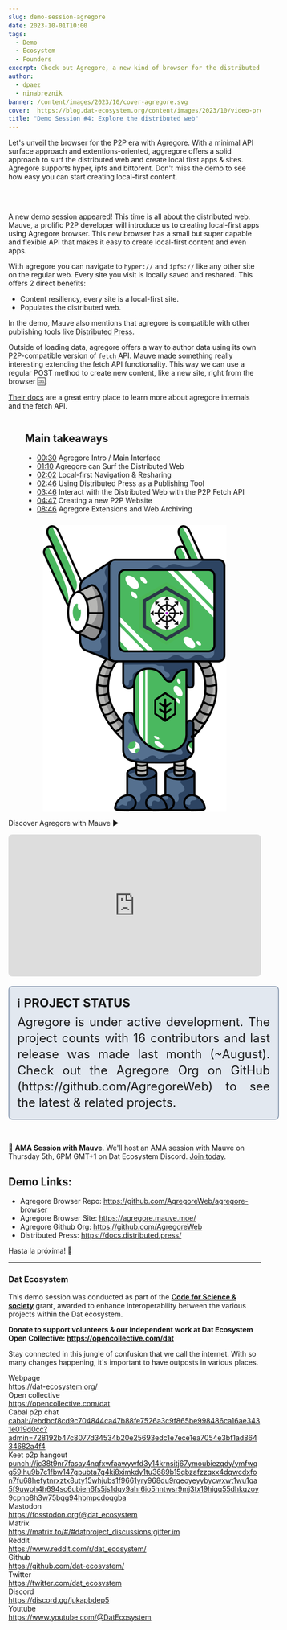```yaml
---
slug: demo-session-agregore
date: 2023-10-01T10:00
tags:
  - Demo
  - Ecosystem
  - Founders
excerpt: Check out Agregore, a new kind of browser for the distributed web. From localhost to the swarm, cloud-free.
author:
  - dpaez
  - ninabreznik
banner: /content/images/2023/10/cover-agregore.svg
cover:  https://blog.dat-ecosystem.org/content/images/2023/10/video-preview-agregore.png
title: "Demo Session #4: Explore the distributed web"
---
```

<div>
Let's unveil the browser for the P2P era with Agregore. With a minimal API surface approach and extentions-oriented, aggregore offers a solid approach to surf the distributed web and create local first apps & sites. Agregore supports hyper, ipfs and bittorent.
Don't miss the demo to see how easy you can start creating local-first content.

<br/><br/>

A new demo session appeared! This time is all about the distributed web. Mauve, a prolific P2P developer will introduce us to creating local-first apps using Agregore browser. This new browser has a small but super capable and flexible API that makes it easy to create local-first content and even apps.

With agregore you can navigate to `hyper://` and `ipfs://` like any other site on the regular web. Every site you visit is locally saved and reshared. This offers 2 direct benefits:
- Content resiliency, every site is a local-first site.
- Populates the distributed web.

In the demo, Mauve also mentions that agregore is compatible with other publishing tools like [Distributed Press](https://docs.distributed.press/deployment).

Outside of loading data, agregore offers a way to author data using its own P2P-compatible version of [`fetch` API](https://github.com/AgregoreWeb/agregore-browser/tree/master/docs). Mauve made something really interesting extending the fetch API functionality. This way we can use a regular POST method to create new content, like a new site, right from the browser 🆒.

[Their docs](https://agregore.mauve.moe/docs/) are a great entry place to learn more about agregore internals and the fetch API.

<div class="container">
  <div class="image">
    <img src="/content/images/2023/10/demo-agregore.svg" alt="agregore logo with dat robot" style="width: 100%;" />
  </div>
  <div>
  <h2>Main takeaways</h2>

  - [00:30](https://youtu.be/BtAtgLWzyXU?t=30) Agregore Intro / Main Interface
  - [01:10](https://youtu.be/BtAtgLWzyXU?t=68) Agregore can Surf the Distributed Web
  - [02:02](https://youtu.be/BtAtgLWzyXU?t=122) Local-first Navigation & Resharing
  - [02:46](https://youtu.be/BtAtgLWzyXU?t=163) Using Distributed Press as a Publishing Tool
  - [03:46](https://youtu.be/BtAtgLWzyXU?t=226) Interact with the Distributed Web with the P2P Fetch API
  - [04:47](https://youtu.be/BtAtgLWzyXU?t=287) Creating a new P2P Website
  - [08:46](https://youtu.be/BtAtgLWzyXU?t=526) Agregore Extensions and Web Archiving
  </div>
</div>

Discover Agregore with Mauve ▶️
<iframe style="width: 100%; aspect-ratio: 16/9; border-radius: 0.5rem;" src="https://www.youtube.com/embed/BtAtgLWzyXU?si=Mh_TJw7w1ScpSevP" title="Agregore Demo Session" frameborder="0" allow="accelerometer; autoplay; clipboard-write; encrypted-media; gyroscope; picture-in-picture; web-share" allowfullscreen></iframe>

<div class="note">
ℹ️ <b>Project Status</b> <br/>
Agregore is under active development. The project counts with 16 contributors and last release was made last month (~August). Check out the Agregore Org on GitHub (https://github.com/AgregoreWeb) to see the latest & related projects.
</div>
<br/>

🎥 **AMA Session with Mauve**. We'll host an AMA session with Mauve on Thursday 5th, 6PM GMT+1 on Dat Ecosystem Discord. [Join today](https://discord.gg/rRXD2nakX4).

## Demo Links:
- Agregore Browser Repo: https://github.com/AgregoreWeb/agregore-browser
- Agregore Browser Site: https://agregore.mauve.moe/
- Agregore Github Org: https://github.com/AgregoreWeb
- Distributed Press: https://docs.distributed.press/

Hasta la próxima! 👋

<style>
  /* mobile first */
.container {
  display: flex;
  flex-direction: column;
}

.note {
  width: 100%;
  background-color: rgb(226 232 240);
  padding: 16px;
  font-size: 1.5rem;
  line-height: 2rem;
  border: 2px solid rgb(148 163 184);
  border-radius: 0.5rem;
  margin: 16px 0;
  text-align: justify;
}

.note b {
  display: inline-block;
  margin-bottom: 6px;
  text-transform: uppercase;
}

.post-full-image {
  background-size: 75%;
  background-repeat: no-repeat;
}

.image-right {
  float:right;
}
.image-left {
  float:left;
}
/* .image {
  flex-grow: 1;
  margin-left: 30px;
  max-width: 30%;
} */
.image img {
  display:block;
  width:100%;
}

.container {
  flex-direction: column-reverse;
  justify-content: space-between;
  gap: 10px;
  align-items: center;
}

.image {
  flex-basis: 30%;
}

@media only screen and (min-width: 1024px) {
  .post-full-image {
    background-size: 50%;
  }

  .container {
    flex-direction: row;
    gap: 30px;
  }

  .image {
    flex-basis: 25%;
  }

  .note {
    padding: 16px 32px;
  }
}
</style>
</div>

------
<div class="about-ecosystem">

### Dat Ecosystem

This demo session was conducted as part of the **[Code for Science & society](https://www.codeforsociety.org/)** grant, awarded to enhance interoperability between the various projects within the Dat ecosystem.

**Donate to support volunteers & our independent work at Dat Ecosystem
Open Collective: https://opencollective.com/dat**

Stay connected in this jungle of confusion that we call the internet. With so many changes happening, it's important to have outposts in various places.

<div class="grid">
  <div class="name">Webpage</div>
  <div class="link"><a target="_blank" href="https://dat-ecosystem.org/">https://dat-ecosystem.org/</a></div>
  <div class="name">Open collective</div>
  <div class="link"><a target="_blank" href="https://opencollective.com/dat">https://opencollective.com/dat</a></div>
  <div class="name">Cabal p2p chat</div>
  <div class="link"><a target="_blank" href="#">cabal://ebdbcf8cd9c704844ca47b88fe7526a3c9f865be998486ca16ae3431e019d0cc?admin=728192b47c8077d34534b20e25693edc1e7ece1ea7054e3bf1ad86434682a4f4</a></div>
  <div class="name">Keet p2p hangout</div>
  <div class="link"><a target="_blank" href="#">punch://jc38t9nr7fasay4nqfxwfaawywfd3y14krnsitj67ymoubiezqdy/ymfwqg59ihu9b7c1fbw147gpubta7g4kj8ximkdy1tu3689b15qbzafzzqxx4dqwcdxfon7fu68hefytnrxztx8uty15whjubs1f9661yry968du9rqeoyeyybycwxwt1wu1qa5f9uwph4h694sc6ubien6fs5js1dqy9ahr6io5hntwsr9mj3tx19higq55dhkqzoy9cpnp8h3w75bqg94hbmpcdoqgba</a></div>
  <div class="name">Mastodon</div>
  <div class="link"><a target="_blank" href="https://fosstodon.org/@dat_ecosystem">https://fosstodon.org/@dat_ecosystem</a></div>
  <div class="name">Matrix</div>
  <div class="link"><a target="_blank" href="https://matrix.to/#/#datproject_discussions:gitter.im">https://matrix.to/#/#datproject_discussions:gitter.im</a></div>
  <div class="name">Reddit</div>
  <div class="link"><a target="_blank" href="https://www.reddit.com/r/dat_ecosystem/">https://www.reddit.com/r/dat_ecosystem/</a></div>
  <div class="name">Github</div>
  <div class="link"><a target="_blank" href="https://github.com/dat-ecosystem/">https://github.com/dat-ecosystem/</a></div>
  <div class="name">Twitter</div>
  <div class="link"><a target="_blank" href="https://twitter.com/dat_ecosystem">https://twitter.com/dat_ecosystem</a></div>
  <div class="name">Discord</div>
  <div class="link"><a target="_blank" href="https://discord.gg/jukapbdep5">https://discord.gg/jukapbdep5</a></div>
  <div class="name">Youtube</div>
  <div class="link"><a target="_blank" href="https://www.youtube.com/@DatEcosystem">https://www.youtube.com/@DatEcosystem</a></div>
</div>
</div>
